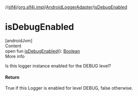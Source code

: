 //[slf4j](../../index.md)/[org.slf4j.impl](../index.md)/[AndroidLoggerAdapter](index.md)/[isDebugEnabled](is-debug-enabled.md)



# isDebugEnabled  
[androidJvm]  
Content  
open fun [isDebugEnabled](is-debug-enabled.md)(): [Boolean](https://kotlinlang.org/api/latest/jvm/stdlib/kotlin/-boolean/index.html)  
More info  


Is this logger instance enabled for the DEBUG level?



#### Return  


True if this Logger is enabled for level DEBUG, false otherwise.

  



